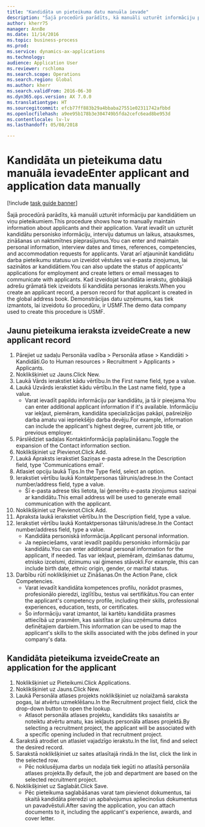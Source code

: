 ```yaml
--- 
title: "Kandidāta un pieteikuma datu manuāla ievade"
description: "Šajā procedūrā parādīts, kā manuāli uzturēt informāciju par kandidātiem un viņu pieteikumiem."
author: kherr75
manager: AnnBe
ms.date: 11/14/2016
ms.topic: business-process
ms.prod: 
ms.service: dynamics-ax-applications
ms.technology: 
audience: Application User
ms.reviewer: rschloma
ms.search.scope: Operations
ms.search.region: Global
ms.author: kherr
ms.search.validFrom: 2016-06-30
ms.dyn365.ops.version: AX 7.0.0
ms.translationtype: HT
ms.sourcegitcommit: efcb77ff883b29a4bbaba27551e02311742afbbd
ms.openlocfilehash: a9ee95b178b3e304749b5fda2cefc6ead8be953d
ms.contentlocale: lv-lv
ms.lasthandoff: 05/08/2018

---
```

# <a name="enter-applicant-and-application-data-manually"></a><span data-ttu-id="12663-103">Kandidāta un pieteikuma datu manuāla ievade</span><span class="sxs-lookup"><span data-stu-id="12663-103">Enter applicant and application data manually</span></span>

[!include [task guide banner](../../includes/task-guide-banner.md)]

<span data-ttu-id="12663-104">Šajā procedūrā parādīts, kā manuāli uzturēt informāciju par kandidātiem un viņu pieteikumiem.</span><span class="sxs-lookup"><span data-stu-id="12663-104">This procedure shows how to manually maintain information about applicants and their application.</span></span>   <span data-ttu-id="12663-105">Varat ievadīt un uzturēt kandidātu personisko informāciju, interviju datumus un laikus, atsauksmes, zināšanas un naktsmītnes pieprasījumus.</span><span class="sxs-lookup"><span data-stu-id="12663-105">You can enter and maintain personal information, interview dates and times, references, competencies, and accommodation requests for applicants.</span></span> <span data-ttu-id="12663-106">Varat arī atjaunināt kandidātu darba pieteikumu statusu un izveidot vēstules vai e-pasta ziņojumus, lai sazinātos ar kandidātiem.</span><span class="sxs-lookup"><span data-stu-id="12663-106">You can also update the status of applicants’ applications for employment and create letters or email messages to communicate with applicants.</span></span> <span data-ttu-id="12663-107">Kad izveidojat kandidāta ierakstu, globālajā adrešu grāmatā tiek izveidots šī kandidāta personas ieraksts.</span><span class="sxs-lookup"><span data-stu-id="12663-107">When you create an applicant record, a person record for that applicant is created in the global address book.</span></span>       <span data-ttu-id="12663-108">Demonstrācijas datu uzņēmums, kas tiek izmantots, lai izveidotu šo procedūru, ir USMF.</span><span class="sxs-lookup"><span data-stu-id="12663-108">The demo data company used to create this procedure is USMF.</span></span>


## <a name="create-a-new-applicant-record"></a><span data-ttu-id="12663-109">Jaunu pieteikuma ieraksta izveide</span><span class="sxs-lookup"><span data-stu-id="12663-109">Create a new applicant record</span></span>
1. <span data-ttu-id="12663-110">Pārejiet uz sadaļu Personāla vadība > Personāla atlase > Kandidāti > Kandidāti.</span><span class="sxs-lookup"><span data-stu-id="12663-110">Go to Human resources > Recruitment > Applicants > Applicants.</span></span>
2. <span data-ttu-id="12663-111">Noklikšķiniet uz Jauns.</span><span class="sxs-lookup"><span data-stu-id="12663-111">Click New.</span></span>
3. <span data-ttu-id="12663-112">Laukā Vārds ierakstiet kādu vērtību.</span><span class="sxs-lookup"><span data-stu-id="12663-112">In the First name field, type a value.</span></span>
4. <span data-ttu-id="12663-113">Laukā Uzvārds ierakstiet kādu vērtību.</span><span class="sxs-lookup"><span data-stu-id="12663-113">In the Last name field, type a value.</span></span>
    * <span data-ttu-id="12663-114">Varat ievadīt papildu informāciju par kandidātu, ja tā ir pieejama.</span><span class="sxs-lookup"><span data-stu-id="12663-114">You can enter additional applicant information if it's available.</span></span> <span data-ttu-id="12663-115">Informāciju var iekļaut, piemēram, kandidāta specializācijas pakāpi, pašreizējo darba amatu vai iepriekšējo darba devēju.</span><span class="sxs-lookup"><span data-stu-id="12663-115">For example, information can include the applicant's highest degree, current job title, or previous employer.</span></span>  
5. <span data-ttu-id="12663-116">Pārslēdziet sadaļas Kontaktinformācija paplašināšanu.</span><span class="sxs-lookup"><span data-stu-id="12663-116">Toggle the expansion of the Contact information section.</span></span>
6. <span data-ttu-id="12663-117">Noklikšķiniet uz Pievienot.</span><span class="sxs-lookup"><span data-stu-id="12663-117">Click Add.</span></span>
7. <span data-ttu-id="12663-118">Laukā Apraksts ierakstiet Saziņas e-pasta adrese.</span><span class="sxs-lookup"><span data-stu-id="12663-118">In the Description field, type 'Communications email'.</span></span>
8. <span data-ttu-id="12663-119">Atlasiet opciju laukā Tips.</span><span class="sxs-lookup"><span data-stu-id="12663-119">In the Type field, select an option.</span></span>
9. <span data-ttu-id="12663-120">Ierakstiet vērtību laukā Kontaktpersonas tālrunis/adrese.</span><span class="sxs-lookup"><span data-stu-id="12663-120">In the Contact number/address field, type a value.</span></span>
    * <span data-ttu-id="12663-121">Šī e-pasta adrese tiks lietota, lai ģenerētu e-pasta ziņojumus saziņai ar kandidātu.</span><span class="sxs-lookup"><span data-stu-id="12663-121">This email address will be used to generate email communication with the applicant.</span></span>  
10. <span data-ttu-id="12663-122">Noklikšķiniet uz Pievienot.</span><span class="sxs-lookup"><span data-stu-id="12663-122">Click Add.</span></span>
11. <span data-ttu-id="12663-123">Apraksta laukā ierakstiet vērtību.</span><span class="sxs-lookup"><span data-stu-id="12663-123">In the Description field, type a value.</span></span>
12. <span data-ttu-id="12663-124">Ierakstiet vērtību laukā Kontaktpersonas tālrunis/adrese.</span><span class="sxs-lookup"><span data-stu-id="12663-124">In the Contact number/address field, type a value.</span></span>
    * <span data-ttu-id="12663-125">Kandidāta personiskā informācija.</span><span class="sxs-lookup"><span data-stu-id="12663-125">Applicant personal information.</span></span>  
    * <span data-ttu-id="12663-126">Ja nepieciešams, varat ievadīt papildu personisko informāciju par kandidātu.</span><span class="sxs-lookup"><span data-stu-id="12663-126">You can enter additional personal information for the applicant, if needed.</span></span> <span data-ttu-id="12663-127">Tas var iekļaut, piemēram, dzimšanas datumu, etnisko izcelsmi, dzimumu vai ģimenes stāvokli.</span><span class="sxs-lookup"><span data-stu-id="12663-127">For example, this can include birth date, ethnic origin, gender, or marital status.</span></span>  
13. <span data-ttu-id="12663-128">Darbību rūtī noklikšķiniet uz Zināšanas.</span><span class="sxs-lookup"><span data-stu-id="12663-128">On the Action Pane, click Competencies.</span></span>
    * <span data-ttu-id="12663-129">Varat ievadīt kandidāta kompetences profilu, norādot prasmes, profesionālo pieredzi, izglītību, testus vai sertifikātus.</span><span class="sxs-lookup"><span data-stu-id="12663-129">You can enter the applicant's competency profile, including their skills, professional experiences, education, tests, or certificates.</span></span>  
    * <span data-ttu-id="12663-130">Šo informāciju varat izmantot, lai kartētu kandidāta prasmes attiecībā uz prasmēm, kas saistītas ar jūsu uzņēmuma datos definētajiem darbiem.</span><span class="sxs-lookup"><span data-stu-id="12663-130">This information can be used to map the applicant's skills to the skills associated with the jobs defined in your company's data.</span></span>   

## <a name="create-an-application-for-the-applicant"></a><span data-ttu-id="12663-131">Kandidāta pieteikuma izveide</span><span class="sxs-lookup"><span data-stu-id="12663-131">Create an application for the applicant</span></span>
1. <span data-ttu-id="12663-132">Noklikšķiniet uz Pieteikumi.</span><span class="sxs-lookup"><span data-stu-id="12663-132">Click Applications.</span></span>
2. <span data-ttu-id="12663-133">Noklikšķiniet uz Jauns.</span><span class="sxs-lookup"><span data-stu-id="12663-133">Click New.</span></span>
3. <span data-ttu-id="12663-134">Laukā Personāla atlases projekts noklikšķiniet uz nolaižamā saraksta pogas, lai atvērtu uzmeklēšanu.</span><span class="sxs-lookup"><span data-stu-id="12663-134">In the Recruitment project field, click the drop-down button to open the lookup.</span></span>
    * <span data-ttu-id="12663-135">Atlasot personāla atlases projektu, kandidāts tiks sasaistīts ar noteiktu atvērtu amatu, kas iekļauts personāla atlases projektā.</span><span class="sxs-lookup"><span data-stu-id="12663-135">By selecting a recruitment project, the applicant will be associated with a specific opening included in that recruitment project.</span></span>  
4. <span data-ttu-id="12663-136">Sarakstā atrodiet un atlasiet vajadzīgo ierakstu.</span><span class="sxs-lookup"><span data-stu-id="12663-136">In the list, find and select the desired record.</span></span>
5. <span data-ttu-id="12663-137">Sarakstā noklikšķiniet uz saites atlasītajā rindā.</span><span class="sxs-lookup"><span data-stu-id="12663-137">In the list, click the link in the selected row.</span></span>
    * <span data-ttu-id="12663-138">Pēc noklusējuma darbs un nodaļa tiek iegūti no atlasītā personāla atlases projekta.</span><span class="sxs-lookup"><span data-stu-id="12663-138">By default, the job and department are based on the selected recruitment project.</span></span>  
6. <span data-ttu-id="12663-139">Noklikšķiniet uz Saglabāt.</span><span class="sxs-lookup"><span data-stu-id="12663-139">Click Save.</span></span>
    * <span data-ttu-id="12663-140">Pēc pieteikuma saglabāšanas varat tam pievienot dokumentus, tai skaitā kandidāta pieredzi un apbalvojumus apliecinošus dokumentus un pavadvēstuli.</span><span class="sxs-lookup"><span data-stu-id="12663-140">After saving the application, you can attach documents to it, including the applicant's experience, awards, and cover letter.</span></span>  


